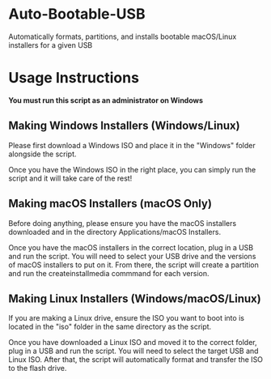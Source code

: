 # Auto-Bootable-USB
Automatically formats, partitions, and installs bootable macOS/Linux installers for a given USB


# Usage Instructions
**You must run this script as an administrator on Windows**

## Making Windows Installers (Windows/Linux)
Please first download a Windows ISO and place it in the "Windows" folder alongside the script. 

Once you have the Windows ISO in the right place, you can simply run the script and it will take care of the rest!

## Making macOS Installers (macOS Only)
Before doing anything, please ensure you have the macOS installers downloaded and in the directory Applications/macOS Installers. 

Once you have the macOS installers in the correct location, plug in a USB and run the script. You will need to select your USB drive and the versions of macOS installers to put on it. From there, the script will create a partition and run the createinstallmedia commmand for each version.

## Making Linux Installers (Windows/macOS/Linux)
If you are making a Linux drive, ensure the ISO you want to boot into is located in the "iso" folder in the same directory as the script.

Once you have downloaded a Linux ISO and moved it to the correct folder, plug in a USB and run the script. You will need to select the target USB and Linux ISO. After that, the script will automatically format and transfer the ISO to the flash drive.
